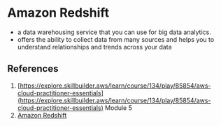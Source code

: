 # Amazon Redshift 
- a data warehousing service that you can use for big data analytics. 
- offers the ability to collect data from many sources and helps you to understand relationships and trends across your data
## References
1. [https://explore.skillbuilder.aws/learn/course/134/play/85854/aws-cloud-practitioner-essentials](https://explore.skillbuilder.aws/learn/course/134/play/85854/aws-cloud-practitioner-essentials) Module 5
2. [Amazon Redshift](https://aws.amazon.com/redshift) 